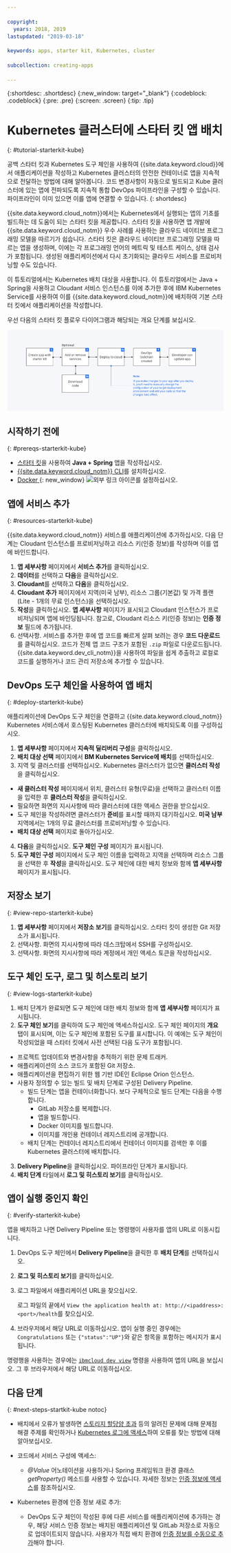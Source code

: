 ```yaml
---

copyright:
  years: 2018, 2019
lastupdated: "2019-03-18"

keywords: apps, starter kit, Kubernetes, cluster

subcollection: creating-apps

---
```


{:shortdesc: .shortdesc}
{:new_window: target="_blank"}
{:codeblock: .codeblock}
{:pre: .pre}
{:screen: .screen}
{:tip: .tip}

# Kubernetes 클러스터에 스타터 킷 앱 배치
{: #tutorial-starterkit-kube}

공백 스타터 킷과 Kubernetes 도구 체인을 사용하여 {{site.data.keyword.cloud}}에서 애플리케이션을 작성하고 Kubernetes 클러스터의 안전한 컨테이너로 앱을 지속적으로 전달하는 방법에 대해 알아봅니다. 코드 변경사항이 자동으로 빌드되고 Kube 클러스터에 있는 앱에 전파되도록 지속적 통합 DevOps 파이프라인을 구성할 수 있습니다. 파이프라인이 이미 있으면 이를 앱에 연결할 수 있습니다.
{: shortdesc}

{{site.data.keyword.cloud_notm}}에서는 Kubernetes에서 실행되는 앱의 기초를 빌드하는 데 도움이 되는 스타터 킷을 제공합니다. 스타터 킷을 사용하면 앱 개발에 {{site.data.keyword.cloud_notm}} 우수 사례를 사용하는 클라우드 네이티브 프로그래밍 모델을 따르기가 쉽습니다. 스타터 킷은 클라우드 네이티브 프로그래밍 모델을 따르는 앱을 생성하며, 이에는 각 프로그래밍 언어의 메트릭 및 테스트 케이스, 상태 검사가 포함됩니다. 생성된 애플리케이션에서 다시 초기화되는 클라우드 서비스를 프로비저닝할 수도 있습니다.

이 튜토리얼에서는 Kubernetes 배치 대상을 사용합니다. 이 튜토리얼에서는 Java + Spring을 사용하고 Cloudant 서비스 인스턴스를 이에 추가한 후에 IBM Kubernetes Service를 사용하여 이를 {{site.data.keyword.cloud_notm}}에 배치하여 기본 스타터 킷에서 애플리케이션을 작성합니다.

우선 다음의 스타터 킷 플로우 다이어그램과 해당되는 개요 단계를 보십시오.

![스타터 킷 플로우 다이어그램](../images/starterkit-flow.png) 

## 시작하기 전에
{: #prereqs-starterkit-kube}

* [스타터 킷](/docs/apps/tutorials?topic=creating-apps-tutorial-starterkit)을 사용하여 **Java + Spring** 앱을 작성하십시오.
* [{{site.data.keyword.cloud_notm}} CLI](/docs/cli?topic=cloud-cli-ibmcloud-cli)를 설치하십시오.
* [Docker ](https://www.docker.com/get-started){: new_window} ![외부 링크 아이콘](../../icons/launch-glyph.svg "외부 링크 아이콘")를 설정하십시오.

## 앱에 서비스 추가
{: #resources-starterkit-kube}

{{site.data.keyword.cloud_notm}} 서비스를 애플리케이션에 추가하십시오. 다음 단계는 Cloudant 인스턴스를 프로비저닝하고 리소스 키(인증 정보)를 작성하며 이를 앱에 바인드합니다.

1. **앱 세부사항** 페이지에서 **서비스 추가**를 클릭하십시오.
2. **데이터**를 선택하고 **다음**을 클릭하십시오.
3. **Cloudant**를 선택하고 **다음**을 클릭하십시오.
4. **Cloudant 추가** 페이지에서 지역(미국 남부), 리소스 그룹(기본값) 및 가격 플랜(Lite - 1개의 무료 인스턴스)을 선택하십시오.
5. **작성**을 클릭하십시오. **앱 세부사항** 페이지가 표시되고 Cloudant 인스턴스가 프로비저닝되며 앱에 바인딩됩니다. 참고로, Cloudant 리소스 키(인증 정보)는 **인증 정보** 필드에 추가됩니다.
6. 선택사항. 서비스를 추가한 후에 앱 코드를 빠르게 살펴 보려는 경우 **코드 다운로드**를 클릭하십시오. 코드가 전체 앱 코드 구조가 포함된 `.zip` 파일로 다운로드됩니다. {{site.data.keyword.dev_cli_notm}}을 사용하여 파일을 쉽게 추출하고 로컬로 코드를 실행하거나 코드 관리 저장소에 추가할 수 있습니다.

## DevOps 도구 체인을 사용하여 앱 배치
{: #deploy-starterkit-kube}

애플리케이션에 DevOps 도구 체인을 연결하고 {{site.data.keyword.cloud_notm}} Kubernetes 서비스에서 호스팅된 Kubernetes 클러스터에 배치되도록 이를 구성하십시오.

1. **앱 세부사항** 페이지에서 **지속적 딜리버리 구성**을 클릭하십시오.
2. **배치 대상 선택** 페이지에서 **BM Kubernetes Service에 배치**를 선택하십시오.
3. 지역 및 클러스터를 선택하십시오. Kubernetes 클러스터가 없으면 **클러스터 작성**을 클릭하십시오.
  * **새 클러스터 작성** 페이지에서 위치, 클러스터 유형(무료)을 선택하고 클러스터 이름을 입력한 후 **클러스터 작성**을 클릭하십시오.
  * 필요하면 화면의 지시사항에 따라 클러스터에 대한 액세스 권한을 받으십시오.
  * 도구 체인을 작성하려면 클러스터가 **준비**를 표시할 때까지 대기하십시오. **미국 남부** 지역에서는 1개의 무료 클러스터를 프로비저닝할 수 있습니다.
  * **배치 대상 선택** 페이지로 돌아가십시오.
4. **다음**을 클릭하십시오. **도구 체인 구성** 페이지가 표시됩니다.
5. **도구 체인 구성** 페이지에서 도구 체인 이름을 입력하고 지역을 선택하며 리소스 그룹을 선택한 후 **작성**을 클릭하십시오. 도구 체인에 대한 배치 정보와 함께 **앱 세부사항** 페이지가 표시됩니다.

## 저장소 보기
{: #view-repo-starterkit-kube}

1. **앱 세부사항** 페이지에서 **저장소 보기**를 클릭하십시오. 스타터 킷이 생성한 Git 저장소가 표시됩니다.
2. 선택사항. 화면의 지시사항에 따라 데스크탑에서 SSH를 구성하십시오.
3. 선택사항. 화면의 지시사항에 따라 계정에서 개인 액세스 토큰을 작성하십시오.

## 도구 체인 도구, 로그 및 히스토리 보기
{: #view-logs-starterkit-kube}

1. 배치 단계가 완료되면 도구 체인에 대한 배치 정보와 함께 **앱 세부사항** 페이지가 표시됩니다.
2. **도구 체인 보기**를 클릭하여 도구 체인에 액세스하십시오. 도구 체인 페이지의 **개요** 탭이 표시되며, 이는 도구 체인에 포함된 도구를 표시합니다. 이 예에는 도구 체인이 작성되었을 때 스타터 킷에서 사전 선택된 다음 도구가 포함됩니다.
  * 프로젝트 업데이트와 변경사항을 추적하기 위한 문제 트래커.
  * 애플리케이션의 소스 코드가 포함된 Git 저장소.
  * 애플리케이션을 편집하기 위한 웹 기반 IDE인 Eclipse Orion 인스턴스.
  * 사용자 정의할 수 있는 빌드 및 배치 단계로 구성된 Delivery Pipeline.
	 * 빌드 단계는 앱을 컨테이너화합니다. 보다 구체적으로 빌드 단계는 다음을 수행합니다.
	   * GitLab 저장소를 복제합니다.
	   * 앱을 빌드합니다.
	   * Docker 이미지를 빌드합니다.
	   * 이미지를 개인용 컨테이너 레지스트리에 공개합니다.
	 * 배치 단계는 컨테이너 레지스트리에서 컨테이너 이미지를 검색한 후 이를 Kubernetes 클러스터에 배치합니다.
3. **Delivery Pipeline**을 클릭하십시오. 파이프라인 단계가 표시됩니다.
4. **배치 단계** 타일에서 **로그 및 히스토리 보기**를 클릭하십시오.

## 앱이 실행 중인지 확인
{: #verify-starterkit-kube}

앱을 배치하고 나면 Delivery Pipeline 또는 명령행이 사용자를 앱의 URL로 이동시킵니다.

1. DevOps 도구 체인에서 **Delivery Pipeline**을 클릭한 후 **배치 단계**를 선택하십시오.
2. **로그 및 히스토리 보기**를 클릭하십시오.
3. 로그 파일에서 애플리케이션 URL을 찾으십시오.

    로그 파일의 끝에서 `View the application health at: http://<ipaddress>:<port>/health`를 찾으십시오.

4. 브라우저에서 해당 URL로 이동하십시오. 앱이 실행 중인 경우에는 `Congratulations` 또는 `{"status":"UP"}`와 같은 항목을 포함하는 메시지가 표시됩니다.

명령행을 사용하는 경우에는 [`ibmcloud dev view`](/docs/cli/idt?topic=cloud-cli-idt-cli#view) 명령을 사용하여 앱의 URL을 보십시오. 그 후 브라우저에서 해당 URL로 이동하십시오.

## 다음 단계
{: #next-steps-startkit-kube notoc}

* 배치에서 오류가 발생하면 [스토리지 할당양 초과](/docs/apps?topic=creating-apps-managingapps#exceed_quota) 등의 알려진 문제에 대해 문제점 해결 주제를 확인하거나 [Kubernetes 로그에 액세스](/docs/apps?topic=creating-apps-managingapps#access_kube_logs)하여 오류를 찾는 방법에 대해 알아보십시오.

* 코드에서 서비스 구성에 액세스:
	- _@Value_ 어노테이션을 사용하거나 Spring 프레임워크 환경 클래스 _getProperty()_ 메소드를 사용할 수 있습니다. 자세한 정보는 [인증 정보에 액세스](/docs/java-spring?topic=java-spring-configuration#accessing-credentials)를 참조하십시오.

* Kubernetes 환경에 인증 정보 새로 추가:
	- DevOps 도구 체인이 작성된 후에 다른 서비스를 애플리케이션에 추가하는 경우, 해당 서비스 인증 정보는 배치된 애플리케이션 및 GitLab 저장소로 자동으로 업데이트되지 않습니다. 사용자가 직접 배치 환경에 [인증 정보를 수동으로 추가](/docs/apps?topic=creating-apps-add-credentials-kube)해야 합니다.
